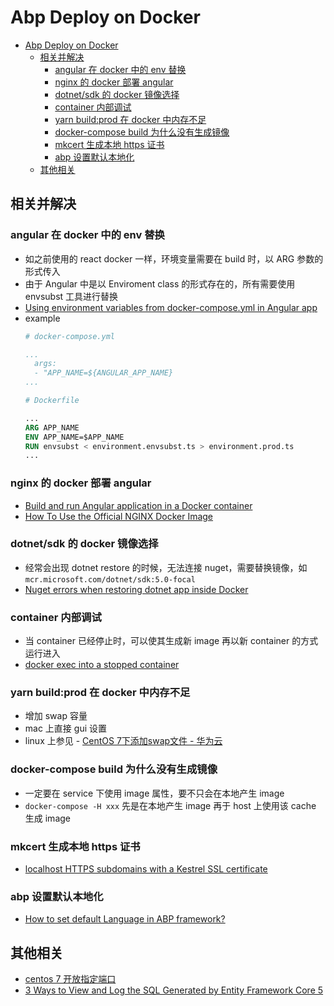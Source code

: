# Abp Deploy on Docker

- [Abp Deploy on Docker](#abp-deploy-on-docker)
  - [相关并解决](#相关并解决)
    - [angular 在 docker 中的 env 替换](#angular-在-docker-中的-env-替换)
    - [nginx 的 docker 部署 angular](#nginx-的-docker-部署-angular)
    - [dotnet/sdk 的 docker 镜像选择](#dotnetsdk-的-docker-镜像选择)
    - [container 内部调试](#container-内部调试)
    - [yarn build:prod 在 docker 中内存不足](#yarn-buildprod-在-docker-中内存不足)
    - [docker-compose build 为什么没有生成镜像](#docker-compose-build-为什么没有生成镜像)
    - [mkcert 生成本地 https 证书](#mkcert-生成本地-https-证书)
    - [abp 设置默认本地化](#abp-设置默认本地化)
  - [其他相关](#其他相关)

## 相关并解决

### angular 在 docker 中的 env 替换
- 如之前使用的 react docker 一样，环境变量需要在 build 时，以 ARG 参数的形式传入
- 由于 Angular 中是以 Enviroment class 的形式存在的，所有需要使用 envsubst 工具进行替换
- [Using environment variables from docker-compose.yml in Angular app](https://stackoverflow.com/questions/58208540/using-environment-variables-from-docker-compose-yml-in-angular-app)
- example
  ``` yml
  # docker-compose.yml

  ...
    args: 
    - "APP_NAME=${ANGULAR_APP_NAME}
  ...
  ```
  ``` Dockerfile
  # Dockerfile

  ...
  ARG APP_NAME
  ENV APP_NAME=$APP_NAME
  RUN envsubst < environment.envsubst.ts > environment.prod.ts
  ...
  ```

### nginx 的 docker 部署 angular
- [Build and run Angular application in a Docker container](https://wkrzywiec.medium.com/build-and-run-angular-application-in-a-docker-container-b65dbbc50be8)
- [How To Use the Official NGINX Docker Image](https://www.docker.com/blog/how-to-use-the-official-nginx-docker-image/)


### dotnet/sdk 的 docker 镜像选择
- 经常会出现 dotnet restore 的时候，无法连接 nuget，需要替换镜像，如 `mcr.microsoft.com/dotnet/sdk:5.0-focal`
- [Nuget errors when restoring dotnet app inside Docker](https://github.com/dotnet/dotnet-docker/issues/2547#issuecomment-768517850)

### container 内部调试
- 当 container 已经停止时，可以使其生成新 image 再以新 container 的方式运行进入
- [docker exec into a stopped container](https://github.com/moby/moby/issues/18078#issuecomment-158525729)

### yarn build:prod 在 docker 中内存不足
- 增加 swap 容量
- mac 上直接 gui 设置
- linux 上参见 - [CentOS 7下添加swap文件 - 华为云](https://www.huaweicloud.com/articles/b8fccb16283fd8f7064591c079775bb7.html)

### docker-compose build 为什么没有生成镜像
- 一定要在 service 下使用 image 属性，要不只会在本地产生 image
- `docker-compose -H xxx` 先是在本地产生 image 再于 host 上使用该 cache 生成 image

### mkcert 生成本地 https 证书
- [localhost HTTPS subdomains with a Kestrel SSL certificate](https://solrevdev.com/2020/03/06/localhost-https-subdomains-with-a-kestrel-ssl-certificate.html)

### abp 设置默认本地化
- [How to set default Language in ABP framework?](https://stackoverflow.com/questions/66349570/how-to-set-default-language-in-abp-framework)


## 其他相关
- [centos 7 开放指定端口](https://www.jianshu.com/p/c379469d7134)
- [3 Ways to View and Log the SQL Generated by Entity Framework Core 5](https://eamonkeane.dev/3-ways-to-view-sql-generated-by-entity-framework-core-5/)